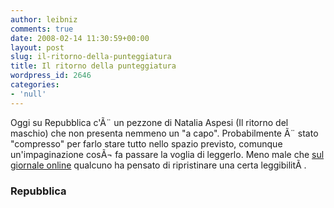 ```yaml
---
author: leibniz
comments: true
date: 2008-02-14 11:30:59+00:00
layout: post
slug: il-ritorno-della-punteggiatura
title: Il ritorno della punteggiatura
wordpress_id: 2646
categories:
- 'null'
---
```


Oggi su Repubblica c'Ã¨ un pezzone di Natalia Aspesi (Il ritorno del maschio) che non presenta nemmeno un "a capo". Probabilmente Ã¨ stato "compresso" per farlo stare tutto nello spazio previsto, comunque un'impaginazione cosÃ¬ fa passare la voglia di leggerlo. Meno male che [sul giornale online](http://www.repubblica.it/2008/02/sezioni/cronaca/napoli-aborto/commento-aspesi/commento-aspesi.html) qualcuno ha pensato di ripristinare una certa leggibilitÃ .


### Repubblica
